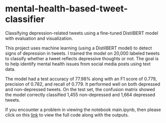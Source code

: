 # mental-health-based-tweet-classifier
Classifying depression-related tweets using a fine-tuned DistilBERT model with evaluation and visualization.

This project uses machine learning (using a DistilBERT model) to detect signs of depression in tweets. I trained the model on 20,000 labeled tweets to classify whether a tweet reflects depressive thoughts or not. The goal is to help identify mental health issues from social media posts using text data.

The model had a test accuracy of 77.98% along with an F1 score of 0.779, precision of 0.782, and recall of 0.779. It performed well on both depressed and non-depressed tweets. On the test set, the confusion matrix showed the model correctly classified 1,455 non-depressed and 1,664 depressed tweets.

If you encounter a problem in viewing the notebook main.ipynb, then please click on this [link](https://nbviewer.org/github/Aeshaa482/mental-health-based-tweet-classifier/blob/main/main.ipynb) to view the full code along with the outputs. 
